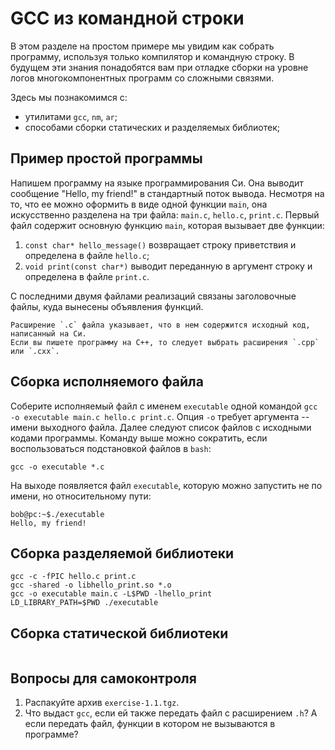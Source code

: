 # GCC из командной строки

<!-- Что мы узнаем из этого раздела? -->
В этом разделе на простом примере мы увидим как собрать программу, используя только компилятор и командную строку.
В будущем эти знания понадобятся вам при отладке сборки на уровне логов многокомпонентных программ со сложными связями.

Здесь мы познакомимся с:
* утилитами `gcc`, `nm`, `ar`;
* способами сборки статических и разделяемых библиотек;

## Пример простой программы

Напишем программу на языке программирования Си.
Она выводит сообщение "Hello, my friend!" в стандартный поток вывода.
Несмотря на то, что ее можно оформить в виде одной функции `main`, она искусственно разделена на три файла: `main.c`, `hello.c`, `print.c`.
Первый файл содержит основную функцию `main`, которая вызывает две функции:
1) `const char* hello_message()` возвращает строку приветствия и определена в файле `hello.c`;
2) `void print(const char*)` выводит переданную в аргумент строку и определена в файле `print.c`.

С последними двумя файлами реализаций связаны заголовочные файлы, куда вынесены объявления функций.

```{note}
Расширение `.c` файла указывает, что в нем содержится исходный код, написанный на Си.
Если вы пишете программу на C++, то следует выбрать расширения `.cpp` или `.cxx`.
```


## Сборка исполняемого файла

Соберите исполняемый файл с именем `executable` одной командой `gcc -o executable main.c hello.c print.c`.
Опция `-o` требует аргумента -- имени выходного файла.
Далее следуют список файлов с исходными кодами программы.
Команду выше можно сократить, если воспользоваться подстановкой файлов в `bash`:
```
gcc -o executable *.c
```

На выходе появляется файл `executable`, которую можно запустить не по имени, но относительному пути:
```
bob@pc:~$./executable
Hello, my friend!
```


## Сборка разделяемой библиотеки

```
gcc -c -fPIC hello.c print.c
gcc -shared -o libhello_print.so *.o
gcc -o executable main.c -L$PWD -lhello_print
LD_LIBRARY_PATH=$PWD ./executable
```


## Сборка статической библиотеки

```
```


## Вопросы для самоконтроля

1. Распакуйте архив `exercise-1.1.tgz`.
1. Что выдаст `gcc`, если ей также передать файл с расширением `.h`?
  А если передать файл, функции в котором не вызываются в программе?

